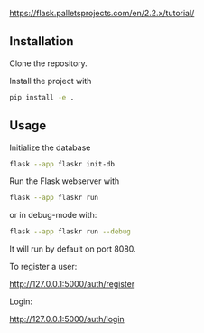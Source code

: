 https://flask.palletsprojects.com/en/2.2.x/tutorial/

## Installation

Clone the repository. 

Install the project with

```bash
pip install -e .
```

## Usage

Initialize the database

```bash
flask --app flaskr init-db
```

Run the Flask webserver with

```bash
flask --app flaskr run
```

or in debug-mode with:

```bash
flask --app flaskr run --debug
```

It will run by default on port 8080.

To register a user:

http://127.0.0.1:5000/auth/register

Login:

http://127.0.0.1:5000/auth/login 
